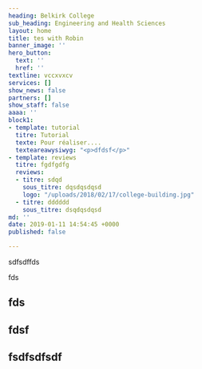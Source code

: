 ```yaml
---
heading: Belkirk College
sub_heading: Engineering and Health Sciences
layout: home
title: tes with Robin
banner_image: ''
hero_button:
  text: ''
  href: ''
textline: vccxvxcv
services: []
show_news: false
partners: []
show_staff: false
aaaa: ''
block1:
- template: tutorial
  titre: Tutorial
  texte: Pour réaliser....
  texteareawysiwyg: "<p>dfdsf</p>"
- template: reviews
  titre: fgdfgdfg
  reviews:
  - titre: sdqd
    sous_titre: dqsdqsdqsd
    logo: "/uploads/2018/02/17/college-building.jpg"
  - titre: dddddd
    sous_titre: dsqdqsdqsd
md: ''
date: 2019-01-11 14:54:45 +0000
published: false

---
```

sdfsdffds

fds

## **fds**

## **fdsf**

## **fsdfsdfsdf**